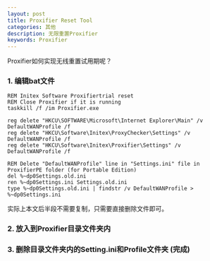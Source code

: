 ```yaml
---
layout: post
title: Proxifier Reset Tool
categories: 其他
description: 无限重置Proxifier
keywords: Proxifier
---
```


Proxifier如何实现无线重置试用期呢？



### 1. 编辑bat文件

```
REM Initex Software Proxifiertrial reset
REM Close Proxifier if it is running
taskkill /f /im Proxifier.exe

reg delete "HKCU\SOFTWARE\Microsoft\Internet Explorer\Main" /v DefaultWANProfile /f
reg delete "HKCU\Software\Initex\ProxyChecker\Settings" /v DefaultWANProfile /f
reg delete "HKCU\Software\Initex\Proxifier\Settings" /v DefaultWANProfile /f

REM Delete "DefaultWANProfile" line in "Settings.ini" file in ProxifierPE folder (for Portable Edition)
del %~dp0Settings.old.ini
ren %~dp0Settings.ini Settings.old.ini
type %~dp0Settings.old.ini | findstr /v DefaultWANProfile > %~dp0Settings.ini 
```
实际上本文后半段不需要复制，只需要直接删除文件即可。  

### 2. 放入到Proxifier目录文件夹内

### 3. 删除目录文件夹内的Setting.ini和Profile文件夹 (完成)
